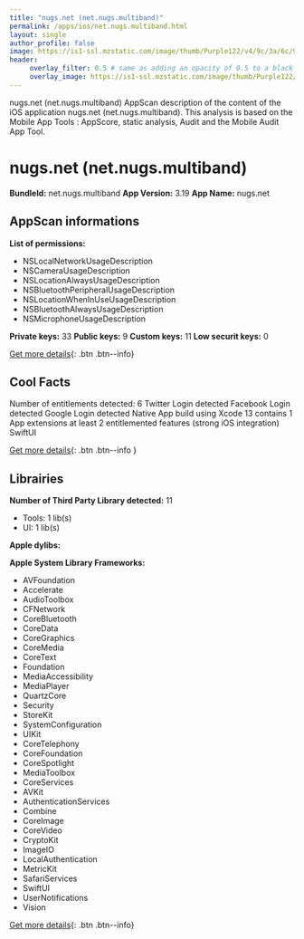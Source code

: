 ```yaml
---
title: "nugs.net (net.nugs.multiband)"
permalink: /apps/ios/net.nugs.multiband.html
layout: single
author_profile: false
image: https://is1-ssl.mzstatic.com/image/thumb/Purple122/v4/9c/3a/6c/9c3a6c55-e6d4-dd04-ae20-b7d94418dc37/AppIcon-1x_U007emarketing-0-5-0-85-220.png/512x512bb.jpg
header: 
     overlay_filter: 0.5 # same as adding an opacity of 0.5 to a black background
     overlay_image: https://is1-ssl.mzstatic.com/image/thumb/Purple122/v4/9c/3a/6c/9c3a6c55-e6d4-dd04-ae20-b7d94418dc37/AppIcon-1x_U007emarketing-0-5-0-85-220.png/512x512bb.jpg
---
```

nugs.net (net.nugs.multiband) AppScan description of the content of the iOS application nugs.net (net.nugs.multiband). This analysis is based on the Mobile App Tools : AppScore, static analysis, Audit and the Mobile Audit App Tool.

# nugs.net (net.nugs.multiband)

**BundleId:** net.nugs.multiband
**App Version:** 3.19
**App Name:** nugs.net


## AppScan informations 

**List of permissions:** 
- NSLocalNetworkUsageDescription
- NSCameraUsageDescription
- NSLocationAlwaysUsageDescription
- NSBluetoothPeripheralUsageDescription
- NSLocationWhenInUseUsageDescription
- NSBluetoothAlwaysUsageDescription
- NSMicrophoneUsageDescription
  
  
**Private keys:** 33
**Public keys:** 9
**Custom keys:** 11
**Low securit keys:** 0
  
[Get more details](/pricing.html){: .btn .btn--info}

## Cool Facts

Number of entitlements detected: 6
Twitter Login detected
Facebook Login detected
Google Login detected
Native App
build using Xcode 13
contains 1 App extensions
at least 2 entitlemented features (strong iOS integration)
SwiftUI
  
[Get more details](/pricing.html){: .btn .btn--info }

## Librairies 
**Number of Third Party Library detected:** 11
- Tools: 1 lib(s)
- UI: 1 lib(s)


**Apple dylibs:**


**Apple System Library Frameworks:**
- AVFoundation
- Accelerate
- AudioToolbox
- CFNetwork
- CoreBluetooth
- CoreData
- CoreGraphics
- CoreMedia
- CoreText
- Foundation
- MediaAccessibility
- MediaPlayer
- QuartzCore
- Security
- StoreKit
- SystemConfiguration
- UIKit
- CoreTelephony
- CoreFoundation
- CoreSpotlight
- MediaToolbox
- CoreServices
- AVKit
- AuthenticationServices
- Combine
- CoreImage
- CoreVideo
- CryptoKit
- ImageIO
- LocalAuthentication
- MetricKit
- SafariServices
- SwiftUI
- UserNotifications
- Vision


  
[Get more details](/pricing.html){: .btn .btn--info}

